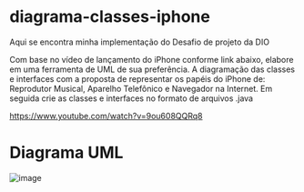 # diagrama-classes-iphone

Aqui se encontra minha implementação do Desafio de projeto da DIO

Com base no vídeo de lançamento do iPhone conforme link abaixo, elabore em uma ferramenta de UML de sua preferência. A diagramação das classes e interfaces com a proposta de representar os papéis do iPhone de: Reprodutor Musical, Aparelho Telefônico e Navegador na Internet. Em seguida crie as classes e interfaces no formato de arquivos .java

https://www.youtube.com/watch?v=9ou608QQRq8



# Diagrama UML

![image](https://github.com/SallenSan/diagrama-classes-iphone/assets/128660433/6f286d5c-8b4a-4201-916e-9af456387d8b)
